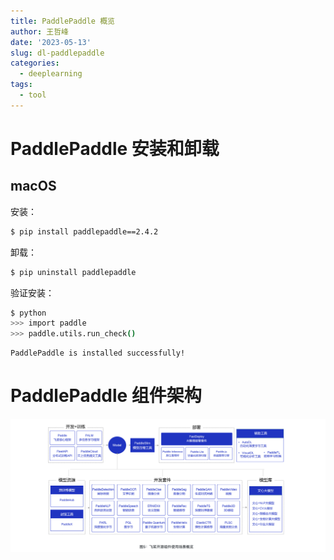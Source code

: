 ```yaml
---
title: PaddlePaddle 概览
author: 王哲峰
date: '2023-05-13'
slug: dl-paddlepaddle
categories:
  - deeplearning
tags:
  - tool
---
```


# PaddlePaddle 安装和卸载

## macOS

安装：

```bash
$ pip install paddlepaddle==2.4.2
```

卸载：

```bash
$ pip uninstall paddlepaddle
```

验证安装：

```bash
$ python
>>> import paddle
>>> paddle.utils.run_check()
```

```
PaddlePaddle is installed successfully!
```

# PaddlePaddle 组件架构

![img](images/paddle_arc.png)